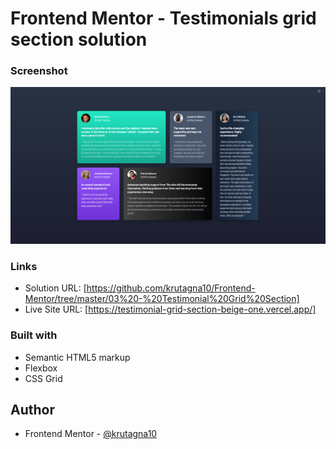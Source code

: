 # Frontend Mentor - Testimonials grid section solution

### Screenshot

![](Screenshot/Screenshot.png)

### Links

- Solution URL: [https://github.com/krutagna10/Frontend-Mentor/tree/master/03%20-%20Testimonial%20Grid%20Section]
- Live Site URL: [https://testimonial-grid-section-beige-one.vercel.app/]

### Built with

- Semantic HTML5 markup
- Flexbox
- CSS Grid

## Author

- Frontend Mentor - [@krutagna10](https://www.frontendmentor.io/profile/krutagna10)
